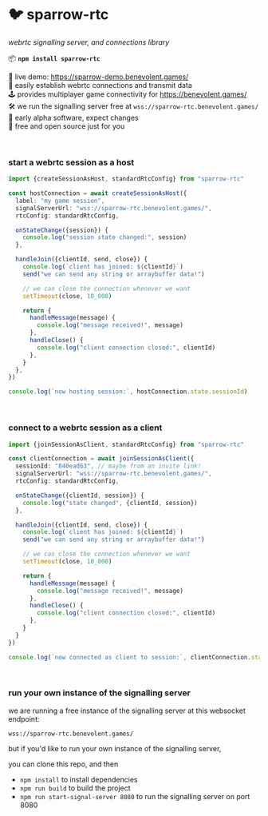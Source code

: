 
# 🐦 sparrow-rtc

*webrtc signalling server, and connections library*

📦 **`npm install sparrow-rtc`**

🚀 live demo: https://sparrow-demo.benevolent.games/  
📡 easily establish webrtc connections and transmit data  
🕹️ provides multiplayer game connectivity for https://benevolent.games/  
🛠️ we run the signalling server free at `wss://sparrow-rtc.benevolent.games/`  
🧪 early alpha software, expect changes  
💖 free and open source just for you  

<br/>

### start a webrtc session as a host

```ts
import {createSessionAsHost, standardRtcConfig} from "sparrow-rtc"

const hostConnection = await createSessionAsHost({
  label: "my game session",
  signalServerUrl: "wss://sparrow-rtc.benevolent.games/",
  rtcConfig: standardRtcConfig,

  onStateChange({session}) {
    console.log("session state changed:", session)
  },

  handleJoin({clientId, send, close}) {
    console.log(`client has joined: ${clientId}`)
    send("we can send any string or arraybuffer data!")

    // we can close the connection whenever we want
    setTimeout(close, 10_000)

    return {
      handleMessage(message) {
        console.log("message received!", message)
      },
      handleClose() {
        console.log("client connection closed:", clientId)
      },
    }
  },
})

console.log(`now hosting session:`, hostConnection.state.sessionId)
```

<br/>

### connect to a webrtc session as a client

```ts
import {joinSessionAsClient, standardRtcConfig} from "sparrow-rtc"

const clientConnection = await joinSessionAsClient({
  sessionId: "840ead63", // maybe from an invite link!
  signalServerUrl: "wss://sparrow-rtc.benevolent.games/",
  rtcConfig: standardRtcConfig,

  onStateChange({clientId, session}) {
    console.log("state changed", {clientId, session})
  },

  handleJoin({clientId, send, close}) {
    console.log(`client has joined: ${clientId}`)
    send("we can send any string or arraybuffer data!")

    // we can close the connection whenever we want
    setTimeout(close, 10_000)

    return {
      handleMessage(message) {
        console.log("message received!", message)
      },
      handleClose() {
        console.log("client connection closed:", clientId)
      },
    }
  }
})

console.log(`now connected as client to session:`, clientConnection.state.session)
```

<br/>

### run your own instance of the signalling server

we are running a free instance of the signalling server at this websocket endpoint:

`wss://sparrow-rtc.benevolent.games/`

but if you'd like to run your own instance of the signalling server,

you can clone this repo, and then

- `npm install` to install dependencies
- `npm run build` to build the project
- `npm run start-signal-server 8080` to run the signalling server on port 8080
